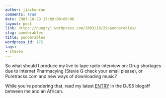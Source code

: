 ```yaml
---
author: jjackunrau
comments: true
date: 2003-10-29 17:09:00+00:00
layout: post
link: https://hungryj.wordpress.com/2003/10/29/ponderables/
slug: ponderables
title: ponderables
wordpress_id: 172
tags:
- steveo
---
```


So what should I produce my live to tape radio interview on: Drug shortages due to Internet Pharmacying (Stevie G check your email please), or Puretracks.com and new ways of downloading music?
  

  
While you're pondering that, read my latest [ENTRY](http://www.discojivesuper5.blogspot.com/2003_10_26_discojivesuper5_archive.html#106744673498742262) in the DJS5 blogoff between me and an African.
